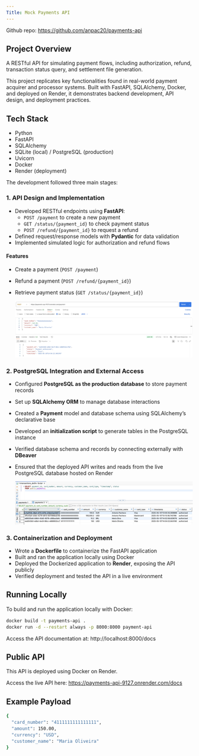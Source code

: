 ```yaml
---
Title: Mock Payments API
---
```


Github repo: https://github.com/anpac20/payments-api

## Project Overview
A RESTful API for simulating payment flows, including authorization, refund, transaction status query, and settlement file generation.

This project replicates key functionalities found in real-world payment acquirer and processor systems. Built with FastAPI, SQLAlchemy, Docker, and deployed on Render, it demonstrates backend development, API design, and deployment practices.

## Tech Stack

- Python
- FastAPI
- SQLAlchemy
- SQLite (local) / PostgreSQL (production)
- Uvicorn
- Docker
- Render (deployment)

The development followed three main stages:

### 1. API Design and Implementation

- Developed RESTful endpoints using **FastAPI**:
  - `POST /payment` to create a new payment
  - `GET /status/{payment_id}` to check payment status
  - `POST /refund/{payment_id}` to request a refund
- Defined request/response models with **Pydantic** for data validation
- Implemented simulated logic for authorization and refund flows

#### Features

- Create a payment (`POST /payment`)
- Refund a payment (`POST /refund/{payment_id}`)
- Retrieve payment status (`GET /status/{payment_id}`)

  ![Postman](images/payment-request.png "Payment request and respective response")


### 2. PostgreSQL Integration and External Access

- Configured **PostgreSQL as the production database** to store payment records
- Set up **SQLAlchemy ORM** to manage database interactions
- Created a **Payment** model and database schema using SQLAlchemy’s declarative base
- Developed an **initialization script** to generate tables in the PostgreSQL instance
- Verified database schema and records by connecting externally with **DBeaver**
- Ensured that the deployed API writes and reads from the live PostgreSQL database hosted on Render

  ![DBeaver](images/database-query.png "Records in database hosted on Render")

### 3. Containerization and Deployment

- Wrote a **Dockerfile** to containerize the FastAPI application
- Built and ran the application locally using Docker
- Deployed the Dockerized application to **Render**, exposing the API publicly
- Verified deployment and tested the API in a live environment


## Running Locally

To build and run the application locally with Docker:

```bash
docker build -t payments-api .
docker run -d --restart always -p 8000:8000 payment-api
```

Access the API documentation at: http://localhost:8000/docs

## Public API
This API is deployed using Docker on Render.

Access the live API here:
https://payments-api-9127.onrender.com/docs

## Example Payload

```bash
{
  "card_number": "4111111111111111",
  "amount": 150.00,
  "currency": "USD",
  "customer_name": "Maria Oliveira"
}
```
